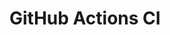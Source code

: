 # GitHub Actions CI



































































































































































































































































































































































































































































































































































































































































































































































































































































